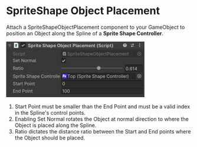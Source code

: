 # SpriteShape Object Placement
Attach a SpriteShapeObjectPlacement component to your GameObject to position an Object along the Spline of a __Sprite Shape Controller__. 

![Attaching a Collider component](images/SpriteShape_ObjectPlacement.png)

1. Start Point must be smaller than the End Point and must be a valid index in the Spline's control points. 
2. Enabling Set Normal rotates the Object at normal direction to where the Object is placed along the Spline.
3. Ratio dictates the distance ratio between the Start and End points where the Object should be placed.